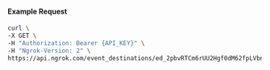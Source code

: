 <!-- Code generated for API Clients. DO NOT EDIT. -->

#### Example Request

```bash
curl \
-X GET \
-H "Authorization: Bearer {API_KEY}" \
-H "Ngrok-Version: 2" \
https://api.ngrok.com/event_destinations/ed_2pbvRTCm6rUU2Hgf0dM62fpLVbn
```
